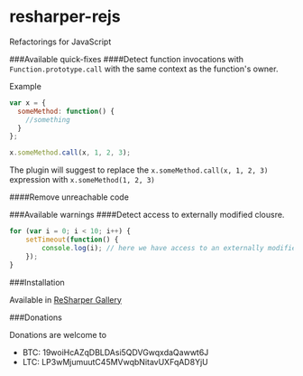 resharper-rejs
==============

Refactorings for JavaScript

###Available quick-fixes
####Detect function invocations with `Function.prototype.call` with the same context as the function's owner.

Example
```javascript
var x = {
  someMethod: function() {
    //something
  }
};

x.someMethod.call(x, 1, 2, 3);
```

The plugin will suggest to replace the `x.someMethod.call(x, 1, 2, 3)` expression with `x.someMethod(1, 2, 3)`

####Remove unreachable code

###Available warnings
####Detect access to externally modified clousre.
```javascript
for (var i = 0; i < 10; i++) {
    setTimeout(function() {
        console.log(i); // here we have access to an externally modified closure
    });
}
```

###Installation

Available in [ReSharper Gallery](http://resharper-plugins.jetbrains.com/packages/ReSharper.ReJS/)

###Donations

Donations are welcome to 

* BTC: 19woiHcAZqDBLDAsi5QDVGwqxdaQawwt6J
* LTC: LP3wMjumuutC45MVwqbNitavUXFqAD8YjU
